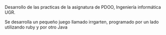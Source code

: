 Desarrollo de las practicas de la asignatura de PDOO, Ingeniería informática UGR.

Se desarrolla un pequeño juego llamado irrgarten, programado por un lado utilizando ruby y por otro Java

